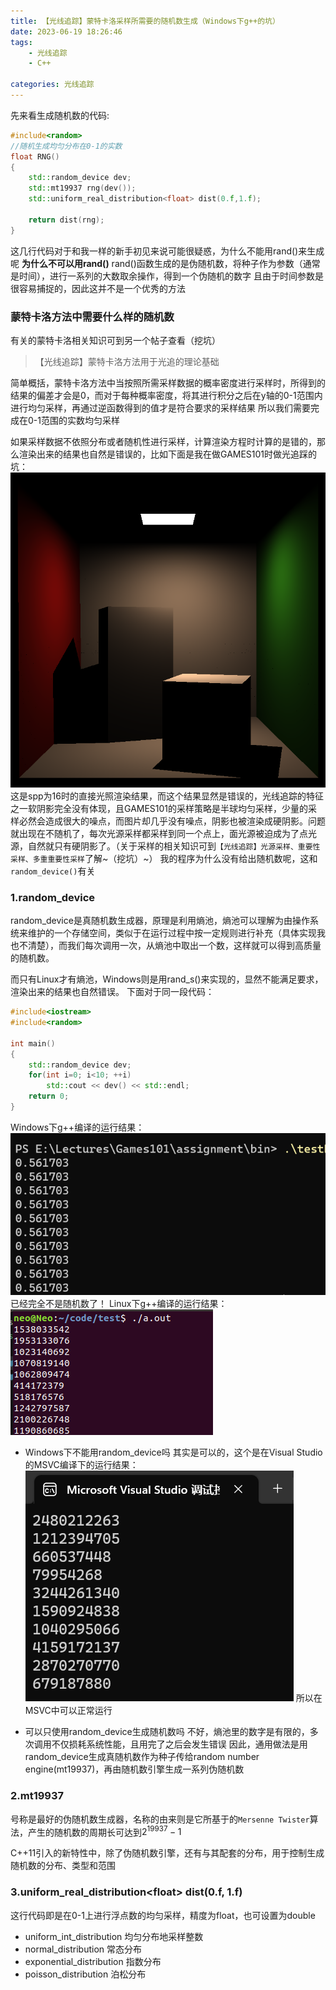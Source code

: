 ```yaml
---
title: 【光线追踪】蒙特卡洛采样所需要的随机数生成（Windows下g++的坑）
date: 2023-06-19 18:26:46
tags:
    - 光线追踪
    - C++

categories: 光线追踪
---
```

先来看生成随机数的代码:
```C++
#include<random>
//随机生成均匀分布在0-1的实数
float RNG()
{
    std::random_device dev;
    std::mt19937 rng(dev());
    std::uniform_real_distribution<float> dist(0.f,1.f);

    return dist(rng);
}
```

这几行代码对于和我一样的新手初见来说可能很疑惑，为什么不能用rand()来生成呢
**为什么不可以用rand()**
rand()函数生成的是伪随机数，将种子作为参数（通常是时间），进行一系列的大数取余操作，得到一个伪随机的数字
且由于时间参数是很容易捕捉的，因此这并不是一个优秀的方法

### 蒙特卡洛方法中需要什么样的随机数

有关的蒙特卡洛相关知识可到另一个帖子查看（挖坑）
> 【光线追踪】蒙特卡洛方法用于光追的理论基础

简单概括，蒙特卡洛方法中当按照所需采样数据的概率密度进行采样时，所得到的结果的偏差才会是0，而对于每种概率密度，将其进行积分之后在y轴的0-1范围内进行均匀采样，再通过逆函数得到的值才是符合要求的采样结果
所以我们需要完成在0-1范围的实数均匀采样

如果采样数据不依照分布或者随机性进行采样，计算渲染方程时计算的是错的，那么渲染出来的结果也自然是错误的，比如下面是我在做GAMES101时做光追踩的坑：
![](../pic/PathTracing.png)
这是spp为16时的直接光照渲染结果，而这个结果显然是错误的，光线追踪的特征之一软阴影完全没有体现，且GAMES101的采样策略是半球均匀采样，少量的采样必然会造成很大的噪点，而图片却几乎没有噪点，阴影也被渲染成硬阴影。问题就出现在不随机了，每次光源采样都采样到同一个点上，面光源被迫成为了点光源，自然就只有硬阴影了。（关于采样的相关知识可到`【光线追踪】光源采样、重要性采样、多重重要性采样`了解~（挖坑）~）
我的程序为什么没有给出随机数呢，这和`random_device()`有关


### 1.random_device

random_device是真随机数生成器，原理是利用熵池，熵池可以理解为由操作系统来维护的一个存储空间，类似于在运行过程中按一定规则进行补充（具体实现我也不清楚），而我们每次调用一次，从熵池中取出一个数，这样就可以得到高质量的随机数。

而只有Linux才有熵池，Windows则是用rand_s()来实现的，显然不能满足要求，渲染出来的结果也自然错误。
下面对于同一段代码：
```C++
#include<iostream>
#include<random>

int main()
{
    std::random_device dev;
    for(int i=0; i<10; ++i)
        std::cout << dev() << std::endl;
    return 0;
}
```
Windows下g++编译的运行结果：
![](../pic/2023_6_20_2.png)
已经完全不是随机数了！
Linux下g++编译的运行结果：
![](../pic/2023_6_20_1.png)

+ Windows下不能用random_device吗
其实是可以的，这个是在Visual Studio的MSVC编译下的运行结果：
![](../pic/2023_6_20_3.png)
所以在MSVC中可以正常运行

+ 可以只使用random_device生成随机数吗
不好，熵池里的数字是有限的，多次调用不仅损耗系统性能，且用完了之后会发生错误
因此，通用做法是用random_device生成真随机数作为种子传给random number engine(mt19937)，再由随机数引擎生成一系列伪随机数

### 2.mt19937

号称是最好的伪随机数生成器，名称的由来则是它所基于的`Mersenne Twister`算法，产生的随机数的周期长可达到$2^19937-1$

C++11引入的新特性中，除了伪随机数引擎，还有与其配套的分布，用于控制生成随机数的分布、类型和范围

### 3.uniform_real_distribution\<float> dist(0.f, 1.f)

这行代码即是在0-1上进行浮点数的均匀采样，精度为float，也可设置为double

+ uniform_int_distribution  均匀分布地采样整数
+ normal_distribution 常态分布
+ exponential_distribution 指数分布
+ poisson_distribution 泊松分布
